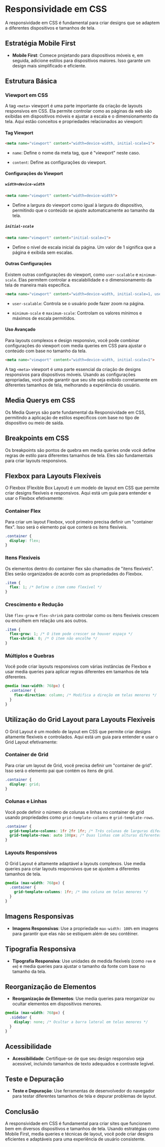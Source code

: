 # Responsividade em CSS

A responsividade em CSS é fundamental para criar designs que se adaptem a diferentes dispositivos e tamanhos de tela.

## Estratégia Mobile First

- **Mobile First**: Comece projetando para dispositivos móveis e, em seguida, adicione estilos para dispositivos maiores. Isso garante um design mais simplificado e eficiente.

## Estrutura Básica

### Viewport em CSS

A tag `<meta>` viewport é uma parte importante da criação de layouts responsivos em CSS. Ela permite controlar como as páginas da web são exibidas em dispositivos móveis e ajustar a escala e o dimensionamento da tela. Aqui estão conceitos e propriedades relacionados ao viewport:

#### Tag Viewport

```html
<meta name="viewport" content="width=device-width, initial-scale=1">
```

- `name`: Define o nome da meta tag, que é "viewport" neste caso.

- `content`: Define as configurações do viewport.

#### Configurações do Viewport

##### `width=device-width`

```html
<meta name="viewport" content="width=device-width">
```

- Define a largura do viewport como igual à largura do dispositivo, permitindo que o conteúdo se ajuste automaticamente ao tamanho da tela.

##### `initial-scale`

```html
<meta name="viewport" content="initial-scale=1">
```

- Define o nível de escala inicial da página. Um valor de 1 significa que a página é exibida sem escalas.

#### Outras Configurações

Existem outras configurações do viewport, como `user-scalable` e `minimum-scale`. Elas permitem controlar a escalabilidade e o dimensionamento da tela de maneira mais específica.

```html
<meta name="viewport" content="width=device-width, initial-scale=1, user-scalable=no, minimum-scale=1, maximum-scale=1">
```

- `user-scalable`: Controla se o usuário pode fazer zoom na página.

- `minimum-scale` e `maximum-scale`: Controlam os valores mínimos e máximos de escala permitidos.

#### Uso Avançado

Para layouts complexos e design responsivo, você pode combinar configurações do viewport com media queries em CSS para ajustar o conteúdo com base no tamanho da tela.

```html
<meta name="viewport" content="width=device-width, initial-scale=1">
```

A tag `<meta>` viewport é uma parte essencial da criação de designs responsivos para dispositivos móveis. Usando as configurações apropriadas, você pode garantir que seu site seja exibido corretamente em diferentes tamanhos de tela, melhorando a experiência do usuário.


## Media Querys em CSS

Os Media Querys são parte fundamental da Responsividade em CSS, permitindo a aplicação de estilos específicos com base no tipo de dispositivo ou meio de saída. 

## Breakpoints em CSS

Os breakpoints são pontos de quebra em media queries onde você define regras de estilo para diferentes tamanhos de tela. Eles são fundamentais para criar layouts responsivos. 

## Flexbox para Layouts Flexíveis

O Flexbox (Flexible Box Layout) é um modelo de layout em CSS que permite criar designs flexíveis e responsivos. Aqui está um guia para entender e usar o Flexbox efetivamente:

### Container Flex

Para criar um layout Flexbox, você primeiro precisa definir um "container flex". Isso será o elemento pai que conterá os itens flexíveis.

```css
.container {
  display: flex;
}
```

### Itens Flexíveis

Os elementos dentro do container flex são chamados de "itens flexíveis". Eles serão organizados de acordo com as propriedades do Flexbox.

```css
.item {
  flex: 1; /* Define o item como flexível */
}
```

### Crescimento e Redução

Use `flex-grow` e `flex-shrink` para controlar como os itens flexíveis crescem ou encolhem em relação uns aos outros.

```css
.item {
  flex-grow: 1; /* O item pode crescer se houver espaço */
  flex-shrink: 0; /* O item não encolhe */
}
```

### Múltiplos e Quebras

Você pode criar layouts responsivos com várias instâncias de Flexbox e usar media queries para aplicar regras diferentes em tamanhos de tela diferentes.

```css
@media (max-width: 768px) {
  .container {
    flex-direction: column; /* Modifica a direção em telas menores */
  }
}
```

## Utilização do Grid Layout para Layouts Flexíveis

O Grid Layout é um modelo de layout em CSS que permite criar designs altamente flexíveis e controlados. Aqui está um guia para entender e usar o Grid Layout efetivamente:

### Container de Grid

Para criar um layout de Grid, você precisa definir um "container de grid". Isso será o elemento pai que contém os itens de grid.

```css
.container {
  display: grid;
}
```

### Colunas e Linhas

Você pode definir o número de colunas e linhas no container de grid usando propriedades como `grid-template-columns` e `grid-template-rows`.

```css
.container {
  grid-template-columns: 1fr 2fr 1fr; /* Três colunas de larguras diferentes */
  grid-template-rows: auto 100px; /* Duas linhas com alturas diferentes */
}
```

### Layouts Responsivos

O Grid Layout é altamente adaptável a layouts complexos. Use media queries para criar layouts responsivos que se ajustem a diferentes tamanhos de tela.

```css
@media (max-width: 768px) {
  .container {
    grid-template-columns: 1fr; /* Uma coluna em telas menores */
  }
}
```

## Imagens Responsivas

- **Imagens Responsivas**: Use a propriedade `max-width: 100%` em imagens para garantir que elas não se estiquem além de seu contêiner.

## Tipografia Responsiva

- **Tipografia Responsiva**: Use unidades de medida flexíveis (como `rem` e `em`) e media queries para ajustar o tamanho da fonte com base no tamanho da tela.

## Reorganização de Elementos

- **Reorganização de Elementos**: Use media queries para reorganizar ou ocultar elementos em dispositivos menores.

```css
@media (max-width: 768px) {
  .sidebar {
    display: none; /* Ocultar a barra lateral em telas menores */
  }
}
```

## Acessibilidade

- **Acessibilidade**: Certifique-se de que seu design responsivo seja acessível, incluindo tamanhos de texto adequados e contraste legível.

## Teste e Depuração

- **Teste e Depuração**: Use ferramentas de desenvolvedor do navegador para testar diferentes tamanhos de tela e depurar problemas de layout.

## Conclusão

A responsividade em CSS é fundamental para criar sites que funcionem bem em diversos dispositivos e tamanhos de tela. Usando estratégias como Mobile First, media queries e técnicas de layout, você pode criar designs eficientes e adaptáveis para uma experiência de usuário consistente.